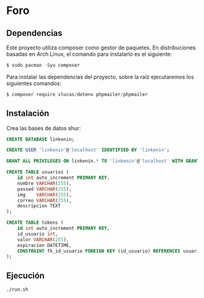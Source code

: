 # Foro

## Dependencias

Este proyecto utiliza composer como gestor de paquetes. En distribuciones basadas en Arch Linux, el comando para instalarlo es el siguiente:

```s
$ sudo pacman -Syu composer
```

Para instalar las dependencias del proyecto, sobre la raíz ejecutaremos los siguientes comandos:

```s
$ composer require vlucas/dotenv phpmailer/phpmailer
```

## Instalación

Crea las bases de datos shur:
```sql
CREATE DATABASE linkenin;
```

```sql
CREATE USER 'linkenin'@'localhost' IDENTIFIED BY 'linkenin';
```

```sql
GRANT ALL PRIVILEGES ON linkenin.* TO 'linkenin'@'localhost' WITH GRANT OPTION;
```

```sql
CREATE TABLE usuarios (
    id int auto_increment PRIMARY KEY,
    nombre VARCHAR(255),
    passwd VARCHAR(255),
    img    VARCHAR(255),
    correo VARCHAR(255),
    descripcion TEXT
);
```

```sql
CREATE TABLE tokens (
    id int auto_increment PRIMARY KEY,
    id_usuario int,
    valor VARCHAR(255),
    expiracion DATETIME,
    CONSTRAINT fk_id_usuario FOREIGN KEY (id_usuario) REFERENCES usuarios(id)
);
```

## Ejecución
```bash
./run.sh
```